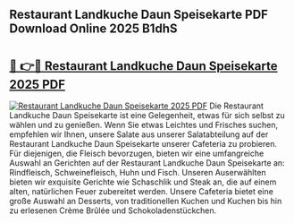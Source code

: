 ## Restaurant Landkuche Daun Speisekarte PDF Download Online 2025 B1dhS

# <h2><a href="http://gc7lyro.nevu.top/?p=Restaurant+Landkuche+Daun+Speisekarte">🔗 👉🔴 Restaurant Landkuche Daun Speisekarte 2025 PDF</a></h2>

[![Restaurant Landkuche Daun Speisekarte 2025 PDF](https://i.imgur.com/dBaPXMq.png)](http://gc7lyro.nevu.top/?p=Restaurant+Landkuche+Daun+Speisekarte)
Die Restaurant Landkuche Daun Speisekarte ist eine Gelegenheit, etwas für sich selbst zu wählen und zu genießen. Wenn Sie etwas Leichtes und Frisches suchen, empfehlen wir Ihnen, unsere Salate aus unserer Salatabteilung auf der Restaurant Landkuche Daun Speisekarte unserer Cafeteria zu probieren. Für diejenigen, die Fleisch bevorzugen, bieten wir eine umfangreiche Auswahl an Gerichten auf der Restaurant Landkuche Daun Speisekarte an: Rindfleisch, Schweinefleisch, Huhn und Fisch. Unseren Auserwählten bieten wir exquisite Gerichte wie Schaschlik und Steak an, die auf einem alten, natürlichen Feuer zubereitet werden. Unsere Cafeteria bietet eine große Auswahl an Desserts, von traditionellen Kuchen und Kuchen bis hin zu erlesenen Crème Brûlée und Schokoladenstückchen.
